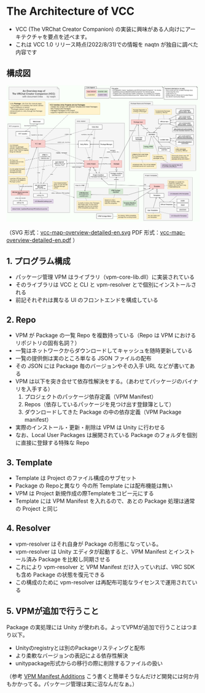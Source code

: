 # The Architecture of VCC

- VCC (The VRChat Creator Companion) の実装に興味がある人向けにアーキテクチャを要点を述べます。
- これは VCC 1.0 リリース時点(2022/8/31)での情報を naqtn が独自に調べた内容です

## 構成図

![vcc-map-overview-detailed-en.png](vcc-map-overview-detailed-en.png)

（SVG 形式：[vcc-map-overview-detailed-en.svg](vcc-map-overview-detailed-en.svg)
PDF 形式：[vcc-map-overview-detailed-en.pdf](vcc-map-overview-detailed-en.pdf) ）


## 1. プログラム構成
- パッケージ管理 VPM はライブラリ（vpm-core-lib.dll）に実装されている
- そのライブラリは VCC と CLI と vpm-resolver とで個別にインストールされる
- 前記それぞれは異なる UI のフロントエンドを構成している

## 2. Repo
- VPM が Package の一覧 Repo を複数持っている（Repo は VPM におけるリポジトリの固有名詞？）
- 一覧はネットワークからダウンロードしてキャッシュを随時更新している
- 一覧の提供側は実のところ単なる JSON ファイルの配布
- その JSON には Package 毎のバージョンやその入手 URL などが書いてある
- VPM は以下を突き合せて依存性解決をする。（あわせてパッケージのバイナリを入手する）
  1. プロジェクトのパッケージ依存定義（VPM Manifest）
  2. Repos（依存しているパッケージを見つけ出す登録簿として）
  3. ダウンロードしてきた Package の中の依存定義（VPM Package manifest）
- 実際のインストール・更新・削除は VPM は Unity に行わせる
- なお、Local User Packages は展開されている Package のフォルダを個別に直接に登録する特殊な Repo

## 3. Template
- Template は Project のファイル構成のサブセット
- Package の Repoと異なり 今の所 Template には配布機能は無い
- VPM は Project 新規作成の際Templateをコピー元にする
- Template には VPM Manifest を入れるので、あとの Package 処理は通常の Project と同じ

## 4. Resolver
- vpm-resolver はそれ自身が Package の形態になっている。
- vpm-resolver は Unity エディタが起動すると、VPM Manifest とインストール済み Package を比較し同期させる
- これにより vpm-resolver と VPM Manifest だけ入っていれば、VRC SDK も含め Package の状態を復元できる
- この構成のために vpm-resolver は再配布可能なライセンスで運用されている

## 5. VPMが追加で行うこと
Package の実処理には Unity が使われる。よってVPMが追加で行うことはつまり以下。

- Unityのregistryとは別のPackageリスティングと配布
- より柔軟なバージョンの表記による依存性解決
- unitypackage形式からの移行の際に削除するファイルの扱い

（参考 [VPM Manifest Additions](https://vcc.docs.vrchat.com/vpm/packages/#vpm-manifest-additions)
こう書くと簡単そうなんだけど開発には何か月もかかってる。パッケージ管理は実に沼なんだなぁ。）
